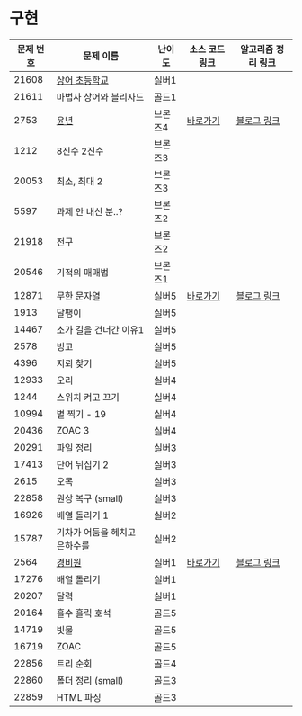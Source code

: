 # 구현

문제 번호 | 문제 이름 | 난이도 | 소스 코드 링크 | 알고리즘 정리 링크
---|---|---|---|---
21608 | [상어 초등학교](https://www.acmicpc.net/problem/21608) | 실버1
21611 | 마법사 상어와 블리자드 | 골드1
2753 | [윤년](https://www.acmicpc.net/problem/2753) | 브론즈4 | [바로가기](https://github.com/ap3334/baekjoon/blob/main/%EA%B5%AC%ED%98%84/2753.cpp) | [블로그 링크](https://velog.io/@ap3334/%EB%B0%B1%EC%A4%80-C-2753.-%EC%9C%A4%EB%85%84)
1212 | 8진수 2진수 | 브론즈3
20053 | 최소, 최대 2 | 브론즈3
5597 | 과제 안 내신 분..? | 브론즈2
21918 | 전구 | 브론즈2 |
20546 | 기적의 매매법 | 브론즈1
12871 | 무한 문자열 | 실버5 | [바로가기](https://github.com/ap3334/baekjoon/blob/main/%EA%B5%AC%ED%98%84/12871.cpp) | [블로그 링크](https://velog.io/@ap3334/%EB%B0%B1%EC%A4%80-C-12871.-%EB%AC%B4%ED%95%9C-%EB%AC%B8%EC%9E%90%EC%97%B4)
1913 | 달팽이 | 실버5
14467 | 소가 길을 건너간 이유1 | 실버5
2578 | 빙고 | 실버5
4396 | 지뢰 찾기 | 실버5
12933 | 오리 | 실버4
1244 | 스위치 켜고 끄기 | 실버4
10994 | 별 찍기 - 19 | 실버4
20436 | ZOAC 3 | 실버4
20291 | 파일 정리 | 실버3
17413 | 단어 뒤집기 2 | 실버3
2615 | 오목 | 실버3
22858 | 원상 복구 (small) | 실버3
16926 | 배열 돌리기 1 | 실버2
15787 | 기차가 어둠을 헤치고 은하수를 | 실버2
2564 | [경비원](https://www.acmicpc.net/problem/2564) | 실버1 | [바로가기](https://github.com/ap3334/baekjoon/blob/main/%EA%B5%AC%ED%98%84/2564.cpp) | [블로그 링크](https://velog.io/@ap3334/%EB%B0%B1%EC%A4%80-C-2564.-%EA%B2%BD%EB%B9%84%EC%9B%90)
17276 | 배열 돌리기 | 실버1
20207 | 달력 | 실버1
20164 | 홀수 홀릭 호석 | 골드5
14719 | 빗물 | 골드5
16719 | ZOAC | 골드5
22856 | 트리 순회 | 골드4
22860 | 폴더 정리 (small) | 골드3
22859 | HTML 파싱 | 골드3
